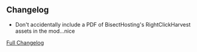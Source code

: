 ## Changelog

- Don't accidentally include a PDF of BisectHosting's RightClickHarvest assets in the mod...nice

[Full Changelog](https://github.com/JamCoreModding/Honk/compare/0.1.0-beta.3...0.1.0-beta.4)
